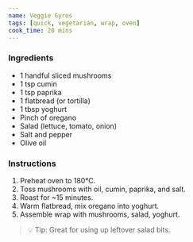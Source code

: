 ```yaml
---
name: Veggie Gyros
tags: [quick, vegetarian, wrap, oven]
cook_time: 20 mins
---
```


### Ingredients
- 1 handful sliced mushrooms  
- 1 tsp cumin  
- 1 tsp paprika  
- 1 flatbread (or tortilla)  
- 1 tbsp yoghurt  
- Pinch of oregano  
- Salad (lettuce, tomato, onion)  
- Salt and pepper  
- Olive oil

### Instructions
1. Preheat oven to 180°C.
2. Toss mushrooms with oil, cumin, paprika, and salt.
3. Roast for ~15 minutes.
4. Warm flatbread, mix oregano into yoghurt.
5. Assemble wrap with mushrooms, salad, yoghurt.

> 💡 Tip: Great for using up leftover salad bits.
